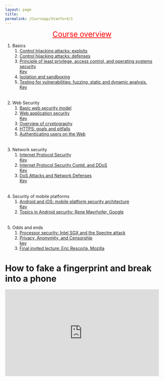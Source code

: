 ```yaml
---
layout: page
title: 
permalink: /Coursepp/Stanford/1
---
```


<big><big><big><center><a style="color: red;" href="https://cs155.stanford.edu/lectures/01-intro.pdf">Course overview</a></center></big></big></big>
<ol>
    <li>
        Basics
        <ol>
            <li>
                <a href="https://cs155.stanford.edu/lectures/02-ctrl-hijacking.pdf">Control hijacking attacks: exploits</a>
            </li>
            <li>
                <a href="https://cs155.stanford.edu/lectures/02a-ctrl-hijacking.pdf">Control hijacking attacks: defenses</a>
            </li>
            <li>
                <a href="https://cs155.stanford.edu/lectures/04-principles_os_sec.pdf">Principle of least privilege, access control, and operating systems security </a><br><a href="https://cs155.stanford.edu/lectures/04-principles_os_sec.key">Key</a>
            </li>
            <li>
                <a href="https://cs155.stanford.edu/lectures/03-isolation.pdf">Isolation and sandboxing</a>
            </li>
            <li>
                <a href="https://cs155.stanford.edu/lectures/06-testing.pdf">Testing for vulnerabilities: fuzzing, static and dynamic analysis.</a><br><a href="https://cs155.stanford.edu/lectures/06-testing.key">Key</a>
            </li>
        </ol>
    </li>
<br><br>
    <li>
        Web Security
        <ol>
            <li>
                <a href="https://cs155.stanford.edu/lectures/08-web.pdf">Basic web security model</a>
            </li>
            <li>
                <a href="https://cs155.stanford.edu/lectures/09-web-attacks.pdf">Web application security</a><br><a href="https://cs155.stanford.edu/lectures/09-web-attacks.key">Key</a>
            </li>
            <li>
                <a href="https://cs155.stanford.edu/lectures/07-crypto.pdf">Overview of cryptography</a>
            </li>
            <li>
                <a href="https://cs155.stanford.edu/lectures/12-https.pdf">HTTPS: goals and pitfalls</a>
            </li>
            <li>
                <a href="https://cs155.stanford.edu/lectures/10-SessionMgmt.pdf">Authenticating users on the Web</a>
            </li>
        </ol>
    </li>
<br><br>
    <li>
        Network security
        <ol>
            <li>
                <a href="https://cs155.stanford.edu/lectures/13-internet-protocols.pdf">Internet Protocol Security</a><br><a href="https://cs155.stanford.edu/lectures/13-internet-protocols.key">Key</a>
            </li>
            <li>
                <a href="https://cs155.stanford.edu/lectures/14-dos-more-ip.pdf">Internet Protocol Security Contd. and DDoS </a><br><a href="https://cs155.stanford.edu/lectures/14-dos-more-ip.key">Key</a>
            </li>
            <li>
                <a href="https://cs155.stanford.edu/lectures/15-dos-defense.pdf">DoS Attacks and Network Defenses</a><br><a href="https://cs155.stanford.edu/lectures/15-dos-defense.key">Key</a>
            </li>
        </ol>
    </li>
    <br><br>
    <li>
        Security of mobile platforms
        <ol>
            <li>
                <a href="https://cs155.stanford.edu/lectures/16-net-cors-mobile.pdf">Android and iOS: mobile platform security architecture</a><br><a href="https://cs155.stanford.edu/lectures/16-net-cors-mobile.key">Key</a>
            </li>
            <li>
                <a href="https://cs155.stanford.edu/lectures/rene-android.pdf">Topics in Android security: Rene Mayrhofer, Google</a>
            </li>
        </ol>
    </li>
    <br><br>
    <li>
        Odds and ends
        <ol>
            <li>
                <a href="https://cs155.stanford.edu/lectures/17-processor.pdf">Processor security: Intel SGX and the Spectre attack</a>
            </li>
            <li>
                <a href="https://cs155.stanford.edu/lectures/18-privacy.pdf">Privacy, Anonymity, and Censorship</a><br><a href="https://cs155.stanford.edu/lectures/18-privacy.key">key</a>
            </li>
            <li>
                <a href="https://cs155.stanford.edu/lectures/19-rescorla.pdf">Final invited lecture: Eric Rescorla, Mozilla</a>
            </li>
        </ol>
    </li>
</ol>

<h1>How to fake a fingerprint and break into a phone</h1>
<div style="width: 100%;">    <div style="width: 100%; padding-top: 56.25%; position: relative;">        <iframe style="position: absolute; width: 100%; height: 100%; top: 0; right: 0; border: none" src="https://www.dideo.ir/pre_embed/v/yt/tj2Ty7WkGqk"                allowFullScreen="true" webkitallowfullscreen="true" mozallowfullscreen="true"  allow="accelerometer; gyroscope; picture-in-picture; autoplay; fullscreen; encrypted-media" frameborder="0">        </iframe>    </div></div>